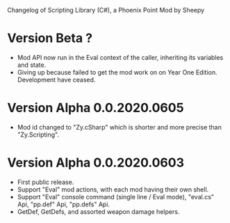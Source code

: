 Changelog of Scripting Library (C#), a Phoenix Point Mod by Sheepy

# Version Beta ?

* Mod API now run in the Eval context of the caller, inheriting its variables and state.
* Giving up because failed to get the mod work on on Year One Edition. Development have ceased.

# Version Alpha 0.0.2020.0605

* Mod id changed to "Zy.cSharp" which is shorter and more precise than "Zy.Scripting".

# Version Alpha 0.0.2020.0603

* First public release.
* Support "Eval" mod actions, with each mod having their own shell.
* Support "Eval" console command (single line / Eval mode), "eval.cs" Api, "pp.def" Api, "pp.defs" Api.
* GetDef, GetDefs, and assorted weapon damage helpers.